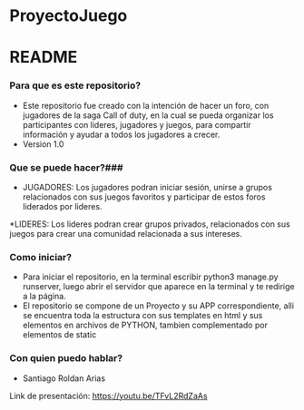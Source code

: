 # ProyectoJuego
# README #

### Para que es este repositorio? ###

* Este repositorio fue creado con la intención de hacer un foro, con jugadores de la saga Call of duty, 
en la cual se pueda organizar los participantes con lideres, jugadores y juegos, para compartir información y ayudar a todos los jugadores a crecer.
* Version 1.0

### Que se puede hacer?###

* JUGADORES:
Los jugadores podran iniciar sesión, unirse a grupos relacionados con sus juegos favoritos y participar de estos foros liderados por lideres.

*LIDERES:
Los lideres podran crear grupos privados, relacionados con sus juegos para crear una comunidad relacionada a sus intereses.

### Como iniciar? ###

* Para iniciar el repositorio, en la terminal escribir python3 manage.py runserver, luego abrir el servidor que aparece en la terminal y te redirige a la página.
* El repositorio se compone de un Proyecto y su APP correspondiente, alli se encuentra toda la estructura con sus templates en html y sus elementos en archivos de PYTHON, tambien complementado por elementos de static


### Con quien puedo hablar? ###

* Santiago Roldan Arias

Link de presentación:
https://youtu.be/TFvL2RdZaAs